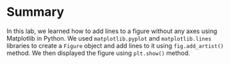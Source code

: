 # Summary

In this lab, we learned how to add lines to a figure without any axes using Matplotlib in Python. We used `matplotlib.pyplot` and `matplotlib.lines` libraries to create a `Figure` object and add lines to it using `fig.add_artist()` method. We then displayed the figure using `plt.show()` method.

